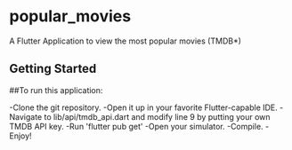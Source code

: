 # popular_movies

A Flutter Application to view the most popular movies (TMDB*)

## Getting Started

##To run this application:

-Clone the git repository.
-Open it up in your favorite Flutter-capable IDE.
-Navigate to lib/api/tmdb_api.dart and modify line 9 by putting your own TMDB API key.
-Run 'flutter pub get'
-Open your simulator.
-Compile.
-Enjoy!
